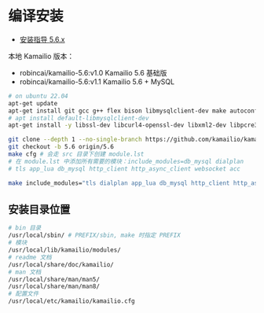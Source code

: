 # 编译安装

- [安装指导 5.6.x](https://kamailio.org/docs/tutorials/5.6.x/kamailio-install-guide-git/)

本地 Kamailio 版本：

- robincai/kamailio-5.6:v1.0 Kamailio 5.6 基础版
- robincai/kamailio-5.6:v1.1 Kamailio 5.6 + MySQL

```sh
# on ubuntu 22.04
apt-get update
apt-get install git gcc g++ flex bison libmysqlclient-dev make autoconf pkg-config liblua5.1-0-dev libevent-dev libmysqlclient-dev
# apt install default-libmysqlclient-dev
apt-get install -y libssl-dev libcurl4-openssl-dev libxml2-dev libpcre3-dev

git clone --depth 1 --no-single-branch https://github.com/kamailio/kamailio kamailio
git checkout -b 5.6 origin/5.6
make cfg # 会走 src 目录下创建 module.lst
# 在 module.lst 中添加所有需要的模块：include_modules=db_mysql dialplan
# tls app_lua db_mysql http_client http_async_client websocket acc

make include_modules="tls dialplan app_lua db_mysql http_client http_async_client websocket" cfg; make all;  make install;
```

## 安装目录位置

```sh
# bin 目录
/usr/local/sbin/ # PREFIX/sbin, make 时指定 PREFIX
# 模块
/usr/local/lib/kamailio/modules/
# readme 文档
/usr/local/share/doc/kamailio/
# man 文档
/usr/local/share/man/man5/
/usr/local/share/man/man8/
# 配置文件
/usr/local/etc/kamailio/kamailio.cfg
```
